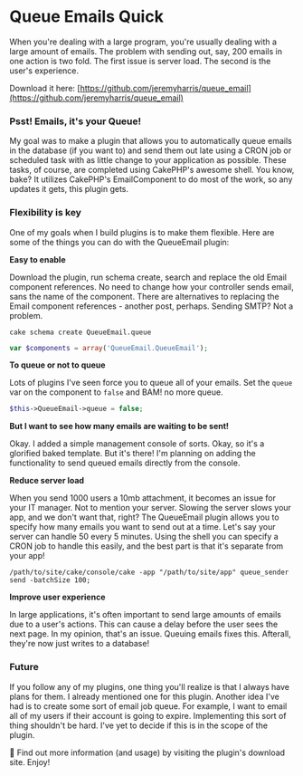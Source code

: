 # Queue Emails Quick

When you're dealing with a large program, you're usually dealing with a large amount of emails. The problem with sending out, say, 200 emails in one action is two fold. The first issue is server load. The second is the user's experience.

Download it here: [https://github.com/jeremyharris/queue_email](https://github.com/jeremyharris/queue_email)

### Psst! Emails, it's your Queue!

My goal was to make a plugin that allows you to automatically queue emails in the database (if you want to) and send them out late using a CRON job or scheduled task with as little change to your application as possible. These tasks, of course, are completed using CakePHP's awesome shell. You know, bake? It utilizes CakePHP's EmailComponent to do most of the work, so any updates it gets, this plugin gets.

### Flexibility is key

One of my goals when I build plugins is to make them flexible. Here are some of the things you can do with the QueueEmail plugin:

**Easy to enable**

Download the plugin, run schema create, search and replace the old Email component references. No need to change how your controller sends email, sans the name of the component. There are alternatives to replacing the Email component references - another post, perhaps. Sending SMTP? Not a problem.


```
cake schema create QueueEmail.queue
```

```php
var $components = array('QueueEmail.QueueEmail');
```


**To queue or not to queue**

Lots of plugins I've seen force you to queue all of your emails. Set the `queue` var on the component to `false` and BAM! no more queue.


```php
$this->QueueEmail->queue = false;
```

**But I want to see how many emails are waiting to be sent!**

Okay. I added a simple management console of sorts. Okay, so it's a glorified baked template. But it's there! I'm planning on adding the functionality to send queued emails directly from the console.

**Reduce server load**

When you send 1000 users a 10mb attachment, it becomes an issue for your IT manager. Not to mention your server. Slowing the server slows your app, and we don't want that, right? The QueueEmail plugin allows you to specify how many emails you want to send out at a time. Let's say your server can handle 50 every 5 minutes. Using the shell you can specify a CRON job to handle this easily, and the best part is that it's separate from your app!


```
/path/to/site/cake/console/cake -app "/path/to/site/app" queue_sender send -batchSize 100;
```

**Improve user experience**

In large applications, it's often important to send large amounts of emails due to a user's actions. This can cause a delay before the user sees the next page. In my opinion, that's an issue. Queuing emails fixes this. Afterall, they're now just writes to a database!

### Future

If you follow any of my plugins, one thing you'll realize is that I always have plans for them. I already mentioned one for this plugin. Another idea I've had is to create some sort of email job queue. For example, I want to email all of my users if their account is going to expire. Implementing this sort of thing shouldn't be hard. I've yet to decide if this is in the scope of the plugin.


Find out more information (and usage) by visiting the plugin's download site. Enjoy!